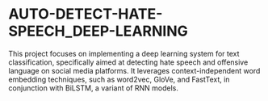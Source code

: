 # AUTO-DETECT-HATE-SPEECH_DEEP-LEARNING
This project focuses on implementing a deep learning system for text classification, specifically aimed at detecting hate speech and offensive language on social media platforms. It leverages context-independent word embedding techniques, such as word2vec, GloVe, and FastText, in conjunction with BiLSTM, a variant of RNN models.
